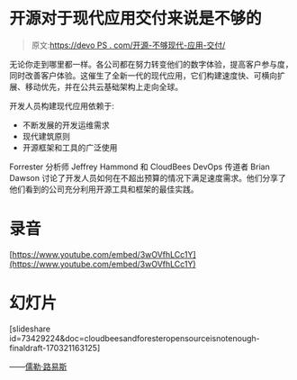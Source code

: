 # 开源对于现代应用交付来说是不够的

> 原文:[https://devo PS . com/开源-不够现代-应用-交付/](https://devops.com/open-source-not-enough-modern-application-delivery/)

无论你走到哪里都一样。各公司都在努力转变他们的数字体验，提高客户参与度，同时改善客户体验。这催生了全新一代的现代应用，它们构建速度快、可横向扩展、移动优先，并在公共云基础架构上走向全球。

开发人员构建现代应用依赖于:

*   不断发展的开发运维需求
*   现代建筑原则
*   开源框架和工具的广泛使用

Forrester 分析师 Jeffrey Hammond 和 CloudBees DevOps 传道者 Brian Dawson 讨论了开发人员如何在不超出预算的情况下满足速度需求。他们分享了他们看到的公司充分利用开源工具和框架的最佳实践。

# 录音

[https://www.youtube.com/embed/3wOVfhLCc1Y](https://www.youtube.com/embed/3wOVfhLCc1Y)

# 幻灯片

[slideshare id=73429224&doc=cloudbeesandforesteropensourceisnotenough-finaldraft-170321163125]

——[儒勒·路易斯](https://devops.com/author/jules/)